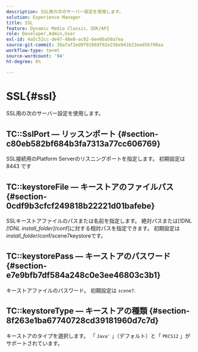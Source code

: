 ```yaml
---
description: SSL用の次のサーバー設定を使用します。
solution: Experience Manager
title: SSL
feature: Dynamic Media Classic、SDK/API
role: Developer,Admin,User
exl-id: 4a5c52cc-de47-48e0-ac92-6ee66a58a7ea
source-git-commit: 38afaf2ed0f01868f02e236e941b23eed5b790aa
workflow-type: tm+mt
source-wordcount: '94'
ht-degree: 6%

---
```


# SSL{#ssl}

SSL用の次のサーバー設定を使用します。

## TC::SslPort — リッスンポート {#section-c80eb582bf684b3fa7313a77cc606769}

SSL接続用のPlatform Serverのリスニングポートを指定します。 初期設定は 8443 です

## TC::keystoreFile — キーストアのファイルパス {#section-0cdf9b3cfcf249818b22221d01bafebe}

SSLキーストアファイルのパスまたは名前を指定します。 絶対パスまたは[!DNL *[!DNL install_folder]*/conf]に対する相対パスを指定できます。 初期設定は&#x200B;*install_folder*/conf/scene7keystoreです。

## TC::keystorePass — キーストアのパスワード {#section-e7e9bfb7df584a248c0e3ee46803c3b1}

キーストアファイルのパスワード。 初期設定は `scene7`.

## TC::keystoreType — キーストアの種類 {#section-8f263e1ba67740728cd39181960d7c7d}

キーストアのタイプを選択します。 「 `Java'` 」（デフォルト）と「 `PKCS12` 」がサポートされています。

